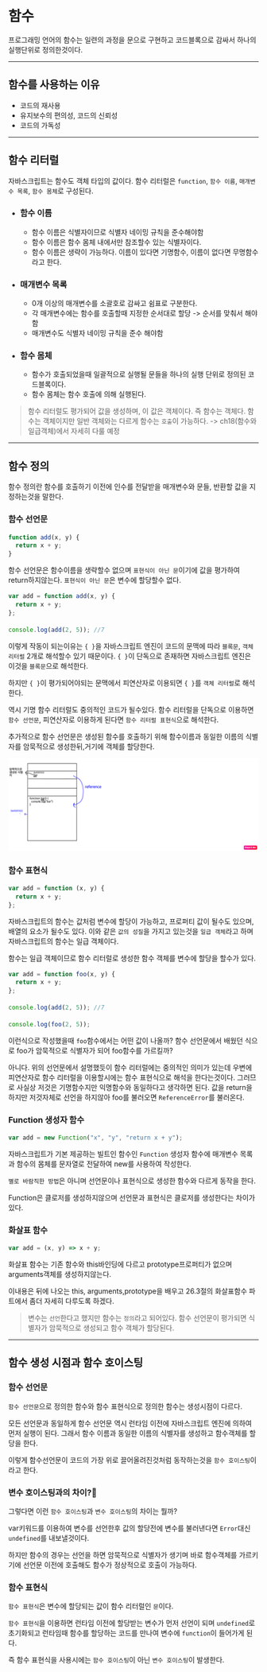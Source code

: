 # 함수

프로그래밍 언어의 함수는 일련의 과정을 문으로 구현하고 코드블록으로 감싸서 하나의 실행단위로 정의한것이다.

---

## 함수를 사용하는 이유

- 코드의 재사용
- 유지보수의 편의성, 코드의 신뢰성
- 코드의 가독성

---

## 함수 리터럴

자바스크립트는 함수도 객체 타입의 값이다. 함수 리터럴은 `function`, `함수 이름`, `매개변수 목록`, `함수 몸체`로 구성된다.

- ### 함수 이름
  - 함수 이름은 식별자이므로 식별자 네이밍 규칙을 준수해야함
  - 함수 이름은 함수 몸체 내에서만 참조할수 있는 식별자이다.
  - 함수 이름은 생략이 가능하다. 이름이 있다면 기명함수, 이름이 없다면 무명함수라고 한다.
- ### 매개변수 목록
  - 0개 이상의 매개변수를 소괄호로 감싸고 쉼표로 구분한다.
  - 각 매개변수에는 함수를 호출할때 지정한 순서대로 할당 -> 순서를 맞춰서 해야함
  - 매개변수도 식별자 네이밍 규칙을 준수 해야함
- ### 함수 몸체
  - 함수가 호출되었을때 일괄적으로 실행될 문들을 하나의 실행 단위로 정의된 코드블록이다.
  - 함수 몸체는 함수 호출에 의해 실행된다.

> 함수 리터럴도 평가되어 값을 생성하며, 이 값은 객체이다. 즉 함수는 객체다.
> 함수는 객체이지만 일반 객체와는 다르게 함수는 `호출`이 가능하다.
> -> ch18(함수와 일급객체)에서 자세히 다룰 예정

---

## 함수 정의

함수 정의란 함수를 호출하기 이전에 인수를 전달받을 매개변수와 문들, 반환할 값을 지정하는것을 말한다.

### 함수 선언문

```jsx
function add(x, y) {
  return x + y;
}
```

함수 선언문은 함수이름을 생략할수 없으며 `표현식이 아닌 문`이기에 값을 평가하여 return하지않는다.
`표현식이 아닌 문`은 변수에 할당할수 없다.

```jsx
var add = function add(x, y) {
  return x + y;
};

console.log(add(2, 5)); //7
```

이렇게 작동이 되는이유는 `{ }`을 자바스크립트 엔진이 코드의 문맥에 따라 `블록문`, `객체 리터럴` 2개로 해석할수 있기 때문이다. `{ }`이 단독으로 존재하면 자바스크립트 엔진은 이것을 `블록문`으로 해석한다.

하지만 `{ }`이 평가되어야되는 문맥에서 피연산자로 이용되면 `{ }`를 `객체 리터럴`로 해석한다.

역시 기명 함수 리터럴도 중의적인 코드가 될수있다. 함수 리터럴을 단독으로 이용하면 `함수 선언문`, 피연산자로 이용하게 된다면 `함수 리터럴 표현식`으로 해석한다.

추가적으로 함수 선언문은 생성된 함수를 호출하기 위해 함수이름과 동일한 이름의 식별자를 암묵적으로 생성한뒤,거기에 객체를 할당한다.

<img src="./asset/함수선언문_동작.png"/>

### 함수 표현식

```jsx
var add = function (x, y) {
  return x + y;
};
```

자바스크립트의 함수는 값처럼 변수에 할당이 가능하고, 프로퍼티 값이 될수도 있으며, 배열의 요소가 될수도 있다. 이와 같은 `값의 성질`을 가지고 있는것을 `일급 객체`라고 하며 자바스크립트의 함수는 일급 객체이다.

함수는 일급 객체이므로 함수 리터럴로 생성한 함수 객체를 변수에 할당을 할수가 있다.

```jsx
var add = function foo(x, y) {
  return x + y;
};

console.log(add(2, 5)); //7

console.log(foo(2, 5));
```

이런식으로 작성했을때 `foo`함수에서는 어떤 값이 나올까? 함수 선언문에서 배웠던 식으로 foo가 암묵적으로 식별자가 되어 foo함수를 가르킬까?

아니다. 위의 선언문에서 설명했듯이 함수 리터럴에는 중의적인 의미가 있는데 우변에 피연산자로 함수 리터럴을 이용할시에는 함수 표현식으로 해석을 한다는것이다. 그러므로 사실상 저것은 기명함수지만 익명함수와 동일하다고 생각하면 된다. 값을 return을 하지만 저것자체로 선언을 하지않아 foo를 불러오면 `ReferenceError`를 불러온다.

### Function 생성자 함수

```jsx
var add = new Function("x", "y", "return x + y");
```

자바스크립트가 기본 제공하는 빌트인 함수인 `Function` 생성자 함수에 매개변수 목록과 함수의 몸체를 문자열로 전달하여 new를 사용하여 작성한다.

`별로 바람직한 방법`은 아니며 선언문이나 표현식으로 생성한 함수와 다르게 동작을 한다.

Function은 클로저를 생성하지않으며 선언문과 표현식은 클로저를 생성한다는 차이가 있다.

### 화살표 함수

```jsx
var add = (x, y) => x + y;
```

화살표 함수는 기존 함수와 this바인딩에 다르고 prototype프로퍼티가 없으며 arguments객체를 생성하지않는다.

이내용은 뒤에 나오는 this, arguments,prototype을 배우고 26.3절의 화살표함수 파트에서 좀더 자세히 다루도록 하겠다.

> 변수는 `선언`한다고 했지만 함수는 `정의`라고 되어있다. 함수 선언문이 평가되면 식별자가 암묵적으로 생성되고 함수 객체가 할당된다.

---

## 함수 생성 시점과 함수 호이스팅

### 함수 선언문

`함수 선언문`으로 정의한 함수와 함수 표현식으로 정의한 함수는 생성시점이 다르다.

모든 선언문과 동일하게 함수 선언문 역시 런타임 이전에 자바스크립트 엔진에 의하여 먼저 실행이 된다. 그래서 함수 이름과 동일한 이름의 식별자를 생성하고 함수객체를 할당을 한다.

이렇게 함수선언문이 코드의 가장 위로 끌어올려진것처럼 동작하는것을 `함수 호이스팅`이라고 한다.

### 변수 호이스팅과의 차이?🍎

그렇다면 이런 `함수 호이스팅`과 `변수 호이스팅`의 차이는 뭘까?

var키워드를 이용하여 변수를 선언한후 값의 할당전에 변수를 불러낸다면 `Error`대신 `undefined`를 내보낼것이다.

하지만 함수의 경우는 선언을 하면 암묵적으로 식별자가 생기며 바로 함수객체를 가르키기에 선언문 이전에 호출해도 함수가 정상적으로 호출이 가능하다.

### 함수 표현식

`함수 표현식`은 변수에 할당되는 값이 함수 리터럴인 `문`이다.

`함수 표현식`을 이용하면 런타임 이전에 할당받는 변수가 먼저 선언이 되며 `undefined`로 초기화되고 런타임때 함수를 할당하는 코드를 만나여 변수에 `function`이 들어가게 된다.

즉 함수 표현식을 사용시에는 `함수 호이스팅`이 아닌 `변수 호이스팅`이 발생한다.
